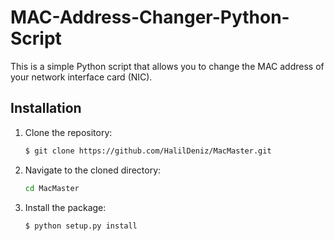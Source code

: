 # MAC-Address-Changer-Python-Script
This is a simple Python script that allows you to change the MAC address of your network interface card (NIC).


## Installation

1. Clone the repository:
    ```bash
    $ git clone https://github.com/HalilDeniz/MacMaster.git
    ```
2. Navigate to the cloned directory:
   ```bash
   cd MacMaster
   ```
2. Install the package:
    ```bash
    $ python setup.py install
    ```
